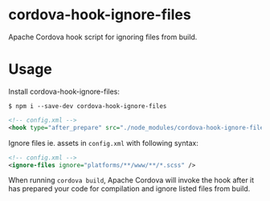 # cordova-hook-ignore-files
Apache Cordova hook script for ignoring files from build.

# Usage

Install cordova-hook-ignore-files:

```shell
$ npm i --save-dev cordova-hook-ignore-files
```

```xml
<!-- config.xml -->
<hook type="after_prepare" src="./node_modules/cordova-hook-ignore-files/ignore-files.js" />
```

Ignore files ie. assets in `config.xml` with following syntax:

```xml
<!-- config.xml -->
<ignore-files ignore="platforms/**/www/**/*.scss" />
```

When running `cordova build`, Apache Cordova will invoke the hook after it has prepared your code for compilation and ignore listed files from build.